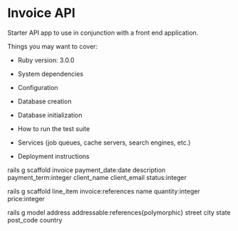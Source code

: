 # Invoice API

Starter API app to use in conjunction with a front end application.

Things you may want to cover:

* Ruby version: 3.0.0

* System dependencies

* Configuration

* Database creation

* Database initialization

* How to run the test suite

* Services (job queues, cache servers, search engines, etc.)

* Deployment instructions

rails g scaffold invoice payment_date:date description payment_term:integer client_name client_email status:integer

rails g scaffold line_item invoice:references name quantity:integer price:integer

rails g model address addressable:references{polymorphic} street city state post_code country